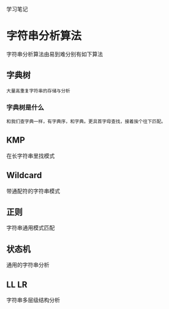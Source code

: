学习笔记

# 字符串分析算法

字符串分析算法由易到难分别有如下算法

## 字典树

    大量高重复字符串的存储与分析

### 字典树是什么

    和我们查字典一样，有字典序，和字典。更具首字母查找，接着挨个往下匹配。

## KMP

在长字符串里找模式

## Wildcard

带通配符的字符串模式

## 正则

字符串通用模式匹配

## 状态机

通用的字符串分析

## LL LR

字符串多层级结构分析